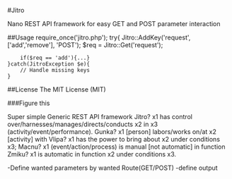 
#Jitro

Nano REST API framework for easy GET and POST parameter interaction


##Usage
	require_once('jitro.php');
	try{
		Jitro::AddKey('request',['add','remove'], 'POST');
		$req = Jitro::Get('request');

		if($req == 'add'){...}
	}catch(JitroException $e){
		// Handle missing keys
	}

##License
The MIT License (MIT)


###Figure this

Super simple Generic REST API framework
Jitro? x1 has control over/harnesses/manages/directs/conducts x2 in x3 (activity/event/performance).
Gunka? x1 [person] labors/works on/at x2 [activity] with
Vlipa? x1 has the power to bring about x2 under conditions x3;
Macnu? x1 (event/action/process) is manual [not automatic] in function
Zmiku? x1 is automatic in function x2 under conditions x3.

-Define wanted parameters by wanted Route(GET/POST)
-define output
